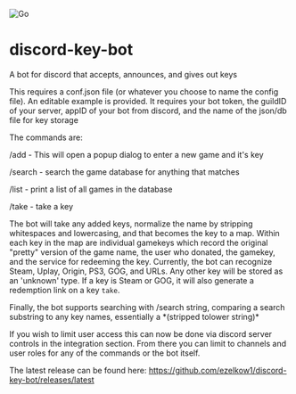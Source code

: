 ![Go](https://github.com/ezelkow1/discord-key-bot/workflows/Go/badge.svg?branch=master)

# discord-key-bot
A bot for discord that accepts, announces, and gives out keys

This requires a conf.json file (or whatever you choose to name the config file). An editable example is provided. It requires your bot token, the guildID of your server, appID of your bot from discord, and the name of the json/db file for key storage

The commands are:

/add - This will open a popup dialog to enter a new game and it's key

/search - search the game database for anything that matches

/list - print a list of all games in the database

/take - take a key

The bot will take any added keys, normalize the name by stripping whitespaces and lowercasing, and that becomes the key to a map. Within each key in the map are individual gamekeys which record the original "pretty" version of the game name, the user who donated, the gamekey, and the service for redeeming the key.  Currently, the bot can recognize Steam, Uplay, Origin, PS3, GOG, and URLs. Any other key will be stored as an 'unknown' type.  If a key is Steam or GOG, it will also generate a redemption link on a key `take`.

Finally, the bot supports searching with /search string, comparing a search substring to any key names, essentially a \*(stripped tolower string)\*

If you wish to limit user access this can now be done via discord server controls in the integration section. From there you can limit to channels and user roles for any of the commands or the bot itself.

The latest release can be found here: https://github.com/ezelkow1/discord-key-bot/releases/latest
